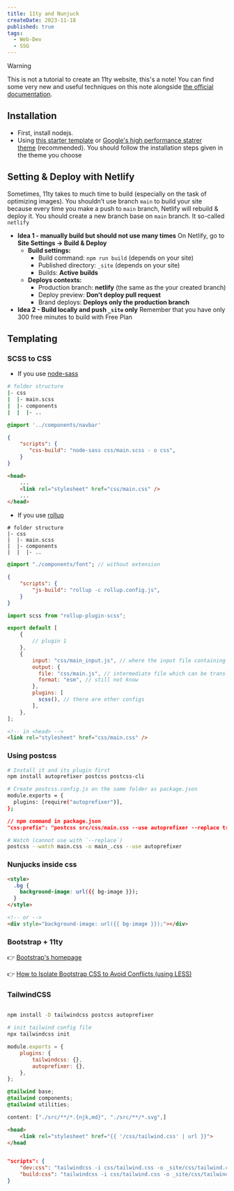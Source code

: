 ```yaml
---
title: 11ty and Nunjuck
createDate: 2023-11-18
published: true
tags:
  - Web-Dev
  - SSG
---
```

> [!warning]
> This is not a tutorial to create an 11ty website, this's a note! You can find some very new and useful techniques on this note alongside [the official documentation](https://www.11ty.dev/docs/).
## Installation
- First, install nodejs.
- Using [this starter template](https://github.com/11ty/eleventy-base-blog) or [Google's high performance statrer theme](https://github.com/google/eleventy-high-performance-blog) (recommended).
You should follow the installation steps given in the theme you choose
## Setting & Deploy with Netlify
Sometimes, 11ty takes to much time to build (especially on the task of optimizing images). You shouldn’t use branch `main` to build your site because every time you make a push to `main` branch, Netlify will rebuild & deploy it. You should create a new branch base on `main` branch. It so-called `netlify`
- **Idea 1 - manually build but should not use many times**
	On Netlify, go to **Site Settings → Build & Deploy**
    - **Build settings:**
        - Build command: `npm run build` (depends on your site)
        - Published directory: `_site` (depends on your site)
        - Builds: **Active builds**
    - **Deploys contexts:**
        - Production branch: **netlify** (the same as the your created branch)
        - Deploy preview: **Don’t deploy pull request**
        - Brand deploys: **Deploys only the production branch**
- **Idea 2 - Build locally and push `_site` only**
Remember that you have only 300 free minutes to build with Free Plan
## Templating
### SCSS to CSS
- If you use [node-sass](https://www.npmjs.com/package/node-sass) 

```bash
# folder structure
|- css
|  |- main.scss
|  |- components
|  |  |- ..
 ```

```scss title="main.scss"
@import '../components/navbar'
```

```json title="package.json"
{
    "scripts": {
       "css-build": "node-sass css/main.scss - o css",
    }
}
 ```  

```html title="index.html"
<head>
	...
	<link rel="stylesheet" href="css/main.css" />
	...
</head>
```

- If you use [rollup](https://rollupjs.org/guide/en/)

```
# folder structure
|- css
|  |- main.scss
|  |- components
|  |  |- ..
```

```sass title="main.scss"
@import "./components/font"; // without extension
```

```json title="package.json"
{
    "scripts": {
        "js-build": "rollup -c rollup.config.js",
    }
}
```  

```jsx title="rollup.config.js"
import scss from "rollup-plugin-scss";

export default [
	{
		// plugin 1
	},
	{
		input: "css/main_input.js", // where the input file containing import of main.scss
		output: {
		  file: "css/main.js", // intermediate file which can be translated to css/main.css
		  format: "esm", // still not know
		},
		plugins: [
		  scss(), // there are other configs
		],
	},
];
```

```html title="index.html"
<!-- in <head> -->
<link rel="stylesheet" href="css/main.css" />
```

### Using postcss

```bash
# Install it and its plugin first
npm install autoprefixer postcss postcss-cli
```

```bash
# Create postcss.config.js on the same folder as package.json
module.exports = {
  plugins: [require("autoprefixer")],
};
```

```json
// npm command in package.json
"css:prefix": "postcss src/css/main.css --use autoprefixer --replace true"
```

```bash
# Watch (cannot use with `--replace`)
postcss --watch main.css -o main_.css --use autoprefixer
```

### Nunjucks inside css

```html
<style>
  .bg {
    background-image: url({{ bg-image }});
  }
</style>

<!-- or -->
<div style="background-image: url({{ bg-image }});"></div>
```

### Bootstrap + 11ty

👉 [Bootstrap's homepage](https://getbootstrap.com/)

👉 [How to Isolate Bootstrap CSS to Avoid Conflicts (using LESS)](https://formden.com/blog/isolate-bootstrap)

### TailwindCSS
```bash

npm install -D tailwindcss postcss autoprefixer

# init tailwind config file
npx tailwindcss init

```

```jsx title="postcss.config.js"
module.exports = {
	plugins: {
		tailwindcss: {},
		autoprefixer: {},
	},
};

```

```css title="css/tailwind.css"
@tailwind base;
@tailwind components;
@tailwind utilities;
```


```jsx title="tailwind.config.js" ins={1}
content: ["./src/**/*.{njk,md}", "./src/**/*.svg",]
```
```html title="index.html" ins={2}
<head>
	<link rel="stylesheet" href="{{ '/css/tailwind.css' | url }}">
</head
```
```json title="package.json"

"scripts": {
	"dev:css": "tailwindcss -i css/tailwind.css -o _site/css/tailwind.css --watch --postcss",
	"build:css": "tailwindcss -i css/tailwind.css -o _site/css/tailwind.css --postcss"
}
```
